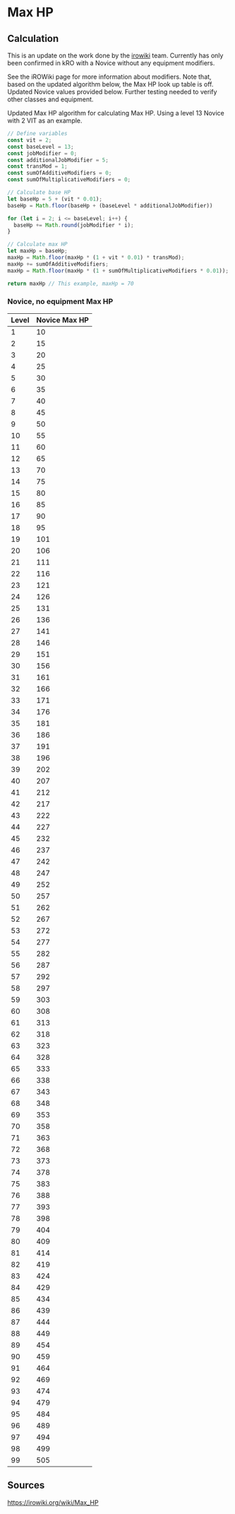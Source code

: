 # Max HP

## Calculation

This is an update on the work done by the [irowiki](https://irowiki.org/wiki/Max_HP) team. Currently has only been confirmed in kRO with a Novice without any equipment modifiers.

See the iROWiki page for more information about modifiers. Note that, based on the updated algorithm below, the Max HP look up table is off. Updated Novice values provided below. Further testing needed to verify other classes and equipment.

Updated Max HP algorithm for calculating Max HP. Using a level 13 Novice with 2 VIT as an example.

```javascript
// Define variables
const vit = 2;
const baseLevel = 13;
const jobModifier = 0;
const additionalJobModifier = 5;
const transMod = 1;
const sumOfAdditiveModifiers = 0;
const sumOfMultiplicativeModifiers = 0;

// Calculate base HP
let baseHp = 5 + (vit * 0.01);
baseHp = Math.floor(baseHp + (baseLevel * additionalJobModifier))

for (let i = 2; i <= baseLevel; i++) {
  baseHp += Math.round(jobModifier * i);
}

// Calculate max HP
let maxHp = baseHp;
maxHp = Math.floor(maxHp * (1 + vit * 0.01) * transMod);
maxHp += sumOfAdditiveModifiers;
maxHp = Math.floor(maxHp * (1 + sumOfMultiplicativeModifiers * 0.01));

return maxHp // This example, maxHp = 70
```

### Novice, no equipment Max HP

| Level | Novice Max HP |
|---|---|
| 1 | 10 |
| 2 | 15 |
| 3 | 20 |
| 4 | 25 |
| 5 | 30 |
| 6 | 35 |
| 7 | 40 |
| 8 | 45 |
| 9 | 50 |
| 10 | 55 |
| 11 | 60 |
| 12 | 65 |
| 13 | 70 |
| 14 | 75 |
| 15 | 80 |
| 16 | 85 |
| 17 | 90 |
| 18 | 95 |
| 19 | 101 |
| 20 | 106 |
| 21 | 111 |
| 22 | 116 |
| 23 | 121 |
| 24 | 126 |
| 25 | 131 |
| 26 | 136 |
| 27 | 141 |
| 28 | 146 |
| 29 | 151 |
| 30 | 156 |
| 31 | 161 |
| 32 | 166 |
| 33 | 171 |
| 34 | 176 |
| 35 | 181 |
| 36 | 186 |
| 37 | 191 |
| 38 | 196 |
| 39 | 202 |
| 40 | 207 |
| 41 | 212 |
| 42 | 217 |
| 43 | 222 |
| 44 | 227 |
| 45 | 232 |
| 46 | 237 |
| 47 | 242 |
| 48 | 247 |
| 49 | 252 |
| 50 | 257 |
| 51 | 262 |
| 52 | 267 |
| 53 | 272 |
| 54 | 277 |
| 55 | 282 |
| 56 | 287 |
| 57 | 292 |
| 58 | 297 |
| 59 | 303 |
| 60 | 308 |
| 61 | 313 |
| 62 | 318 |
| 63 | 323 |
| 64 | 328 |
| 65 | 333 |
| 66 | 338 |
| 67 | 343 |
| 68 | 348 |
| 69 | 353 |
| 70 | 358 |
| 71 | 363 |
| 72 | 368 |
| 73 | 373 |
| 74 | 378 |
| 75 | 383 |
| 76 | 388 |
| 77 | 393 |
| 78 | 398 |
| 79 | 404 |
| 80 | 409 |
| 81 | 414 |
| 82 | 419 |
| 83 | 424 |
| 84 | 429 |
| 85 | 434 |
| 86 | 439 |
| 87 | 444 |
| 88 | 449 |
| 89 | 454 |
| 90 | 459 |
| 91 | 464 |
| 92 | 469 |
| 93 | 474 |
| 94 | 479 |
| 95 | 484 |
| 96 | 489 |
| 97 | 494 |
| 98 | 499 |
| 99 | 505 |

## Sources
https://irowiki.org/wiki/Max_HP